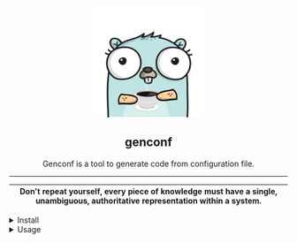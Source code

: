 <p align="center">
    <img src="./logo/genconf.png" width="200" height="200" />
</p>
<h2 align="center">genconf</h2>
<p align="center">Genconf is a tool to generate code from configuration file.</p>


---

| Don't repeat yourself, every piece of knowledge must have a single, unambiguous, authoritative representation within a system. |
| - |

<details>
<summary>Install</summary>

### Requirements:

1. Golang

### Install:

1. Download latest code with `go get` 
    ```bash
    go get -u go.zoe.im/genconf
    ```
2. Install `genconf` with `go install`
    ```bash
    go install go.zoe.im/genconf
    ```
3. Make sure you have install `genconf` success
    ```bash
    genconf version
    ```
</details>

<details>
<summary>Usage</summary>

1. Write your configuration with extend name we supported
    1. `json`: JSON file.
    2. `yaml`, `yml`: YAML file. :tada: **RECOMMAND**
    3. `toml`: TOML file. :tada: **RECOMMAND**
2. Generate code with command
    ```bash
    genconf
    ```
</details>